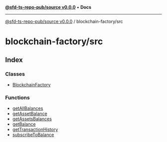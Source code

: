 [**@sfd-ts-repo-pub/source v0.0.0**](../../README.md) • **Docs**

***

[@sfd-ts-repo-pub/source v0.0.0](../../modules.md) / blockchain-factory/src

# blockchain-factory/src

## Index

### Classes

- [BlockchainFactory](classes/BlockchainFactory.md)

### Functions

- [getAllBalances](functions/getAllBalances.md)
- [getAssetBalance](functions/getAssetBalance.md)
- [getAssetsBalances](functions/getAssetsBalances.md)
- [getBalance](functions/getBalance.md)
- [getTransactionHistory](functions/getTransactionHistory.md)
- [subscribeToBalance](functions/subscribeToBalance.md)
